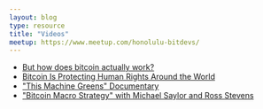 ```yaml
---
layout: blog
type: resource
title: "Videos"
meetup: https://www.meetup.com/honolulu-bitdevs/
---
```


- [But how does bitcoin actually work?](https://youtu.be/bBC-nXj3Ng4)
- [Bitcoin Is Protecting Human Rights Around the World](https://youtu.be/xLYYh4aPXAM)
- ["This Machine Greens" Documentary](https://youtu.be/b-7dMVcVWgc)
- ["Bitcoin Macro Strategy" with Michael Saylor and Ross Stevens](https://youtu.be/NoobUKNttmw)
